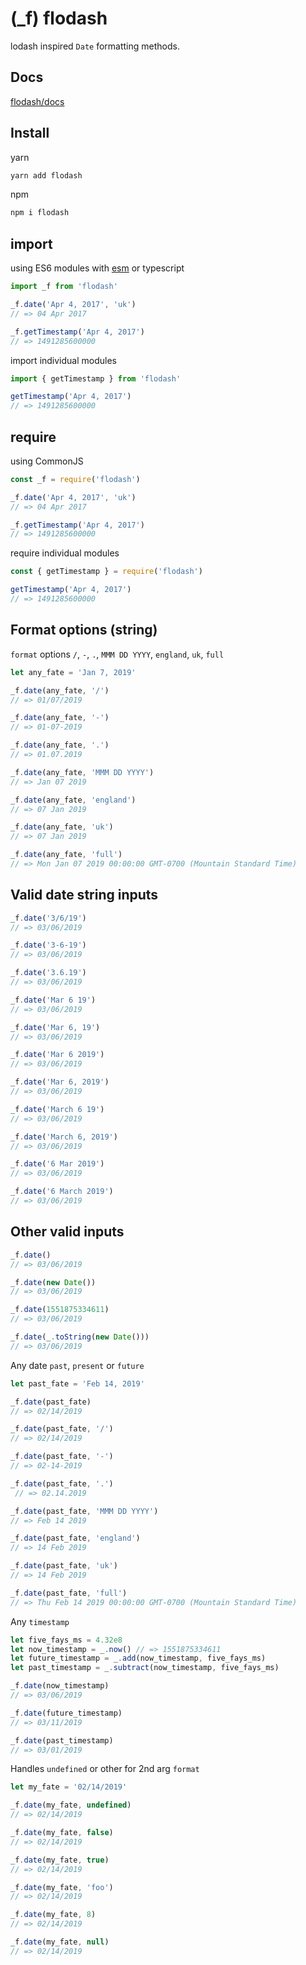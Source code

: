# (_f)  flodash
lodash inspired `Date` formatting methods.

## Docs
[flodash/docs](https://flavioespinoza.github.io/flodash/)

## Install

yarn

```bash
yarn add flodash
```

npm

```bash
npm i flodash
```

## import

using ES6 modules with [esm](https://github.com/standard-things/esm) or typescript

```js
import _f from 'flodash'

_f.date('Apr 4, 2017', 'uk')
// => 04 Apr 2017

_f.getTimestamp('Apr 4, 2017')
// => 1491285600000
```

import individual modules

```js
import { getTimestamp } from 'flodash'

getTimestamp('Apr 4, 2017')
// => 1491285600000
```

## require

using CommonJS

```js
const _f = require('flodash')

_f.date('Apr 4, 2017', 'uk')
// => 04 Apr 2017

_f.getTimestamp('Apr 4, 2017')
// => 1491285600000
```

require individual modules

```js
const { getTimestamp } = require('flodash')

getTimestamp('Apr 4, 2017')
// => 1491285600000
```

## Format options (string)

`format` options `/`, `-`, `.`, `MMM DD YYYY`, `england`, `uk`, `full`

```js
let any_fate = 'Jan 7, 2019'

_f.date(any_fate, '/')
// => 01/07/2019

_f.date(any_fate, '-')
// => 01-07-2019

_f.date(any_fate, '.')
// => 01.07.2019

_f.date(any_fate, 'MMM DD YYYY')
// => Jan 07 2019

_f.date(any_fate, 'england')
// => 07 Jan 2019

_f.date(any_fate, 'uk')
// => 07 Jan 2019

_f.date(any_fate, 'full')
// => Mon Jan 07 2019 00:00:00 GMT-0700 (Mountain Standard Time)
```

## Valid date string inputs
```js
_f.date('3/6/19')
// => 03/06/2019

_f.date('3-6-19')
// => 03/06/2019

_f.date('3.6.19')
// => 03/06/2019

_f.date('Mar 6 19')
// => 03/06/2019

_f.date('Mar 6, 19')
// => 03/06/2019

_f.date('Mar 6 2019')
// => 03/06/2019

_f.date('Mar 6, 2019')
// => 03/06/2019

_f.date('March 6 19')
// => 03/06/2019

_f.date('March 6, 2019')
// => 03/06/2019

_f.date('6 Mar 2019')
// => 03/06/2019

_f.date('6 March 2019')
// => 03/06/2019
```

## Other valid inputs
```js
_f.date()
// => 03/06/2019

_f.date(new Date())
// => 03/06/2019

_f.date(1551875334611)
// => 03/06/2019

_f.date(_.toString(new Date()))
// => 03/06/2019

```

Any date `past`, `present` or `future`
```js
let past_fate = 'Feb 14, 2019'

_f.date(past_fate)
// => 02/14/2019

_f.date(past_fate, '/')
// => 02/14/2019

_f.date(past_fate, '-')
// => 02-14-2019

_f.date(past_fate, '.')
 // => 02.14.2019

_f.date(past_fate, 'MMM DD YYYY')
// => Feb 14 2019

_f.date(past_fate, 'england')
// => 14 Feb 2019

_f.date(past_fate, 'uk')
// => 14 Feb 2019

_f.date(past_fate, 'full')
// => Thu Feb 14 2019 00:00:00 GMT-0700 (Mountain Standard Time)
```

Any `timestamp`
```js
let five_fays_ms = 4.32e8
let now_timestamp = _.now() // => 1551875334611
let future_timestamp = _.add(now_timestamp, five_fays_ms)
let past_timestamp = _.subtract(now_timestamp, five_fays_ms)

_f.date(now_timestamp)
// => 03/06/2019

_f.date(future_timestamp)
// => 03/11/2019

_f.date(past_timestamp)
// => 03/01/2019

```
Handles `undefined` or other for 2nd arg `format`
```js
let my_fate = '02/14/2019'

_f.date(my_fate, undefined)
// => 02/14/2019

_f.date(my_fate, false)
// => 02/14/2019

_f.date(my_fate, true)
// => 02/14/2019

_f.date(my_fate, 'foo')
// => 02/14/2019

_f.date(my_fate, 8)
// => 02/14/2019

_f.date(my_fate, null)
// => 02/14/2019

```
